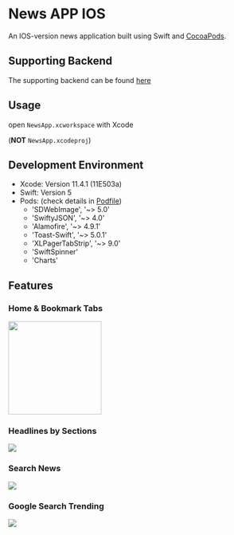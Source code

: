 # News APP IOS

An IOS-version news application built using Swift and [CocoaPods](https://cocoapods.org/).



## Supporting Backend

The supporting backend can be found [here](https://github.com/Microos/NewsAPP-IOS/tree/backend)

## Usage

open `NewsApp.xcworkspace` with Xcode 

(__NOT__ `NewsApp.xcodeproj`)

## Development Environment

- Xcode: Version 11.4.1 (11E503a)
- Swift: Version 5
- Pods: (check details in [Podfile](https://github.com/Microos/NewsAPP-IOS/blob/master/Podfile))
  - 'SDWebImage', '~> 5.0'
  - 'SwiftyJSON', '~> 4.0'
  - 'Alamofire', '~> 4.9.1'
  - 'Toast-Swift', '~> 5.0.1'
  - 'XLPagerTabStrip', '~> 9.0'
  - 'SwiftSpinner'
  - 'Charts'

## Features

### Home & Bookmark Tabs

<img src="https://i.ibb.co/pvQmJx0/home-gif-sm.gif" width="187px">

### Headlines by Sections

<img src="https://i.ibb.co/x6mrJky/headlines-gif-sm.gif">

### Search News

<img src="https://i.ibb.co/7n60HLk/search-gif-sm.gif">

### Google Search Trending

<img src="https://i.ibb.co/YQ5s5f0/trendiing-gif-sm.gif">
